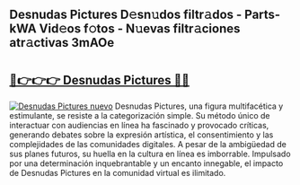 ## Desnudas Pictures D𝚎sn𝚞dos filtr𝚊dos - Parts-kWA Vid𝚎os f𝚘tos - N𝚞evas filtr𝚊ciones atr𝚊ctivas 3mAOe

# <h2><a href="http://mb6xc0g.tromn.icu/?c=Desnudas+Pictures">🔗👉👉👉 Desnudas Pictures 🔗🔗</a></h2>

[![Desnudas Pictures nuevo](https://i.imgur.com/pEAQMta.gif)](http://mb6xc0g.tromn.icu/?c=Desnudas+Pictures)
Desnudas Pictures, una figura multifacética y estimulante, se resiste a la categorización simple. Su método único de interactuar con audiencias en línea ha fascinado y provocado críticas, generando debates sobre la expresión artística, el consentimiento y las complejidades de las comunidades digitales. A pesar de la ambigüedad de sus planes futuros, su huella en la cultura en línea es imborrable. Impulsado por una determinación inquebrantable y un encanto innegable, el impacto de Desnudas Pictures en la comunidad virtual es ilimitado.
